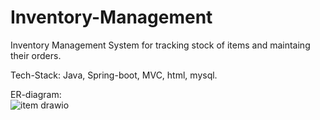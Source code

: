 # Inventory-Management

Inventory Management System for tracking stock of items and maintaing their orders.

Tech-Stack:
Java, Spring-boot, MVC, html, mysql.

ER-diagram:<br>
![item drawio](https://user-images.githubusercontent.com/89596433/154837175-fb2fe4db-679a-4e03-86d4-de3ab3e8bb4c.png)


